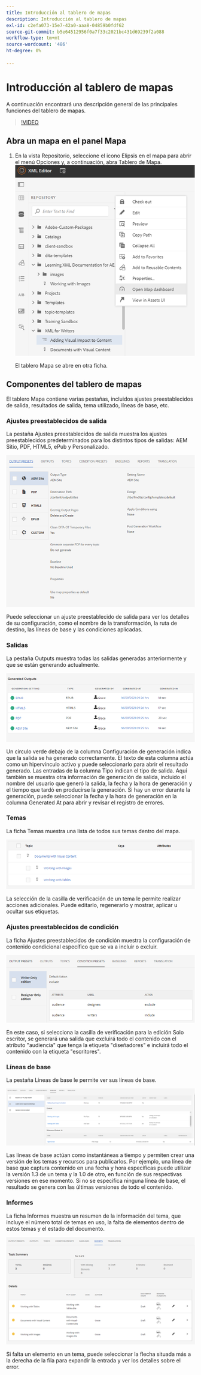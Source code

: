 ```yaml
---
title: Introducción al tablero de mapas
description: Introducción al tablero de mapas
exl-id: c2efa073-15e7-42a0-aaa8-04859b0fdf62
source-git-commit: b5e64512956f0a7f33c2021bc431d69239f2a088
workflow-type: tm+mt
source-wordcount: '486'
ht-degree: 0%

---
```


# Introducción al tablero de mapas

A continuación encontrará una descripción general de las principales funciones del tablero de mapas.

>[!VIDEO](https://video.tv.adobe.com/v/339040)

## Abra un mapa en el panel Mapa

1. En la vista Repositorio, seleccione el icono Elipsis en el mapa para abrir el menú Opciones y, a continuación, abra Tablero de Mapa.
   ![images/ellipsis-map-dashboard.png](images/ellipsis-map-dashboard.png)

   El tablero Mapa se abre en otra ficha.

## Componentes del tablero de mapas

El tablero Mapa contiene varias pestañas, incluidos ajustes preestablecidos de salida, resultados de salida, tema utilizado, líneas de base, etc.

### Ajustes preestablecidos de salida

La pestaña Ajustes preestablecidos de salida muestra los ajustes preestablecidos predeterminados para los distintos tipos de salidas: AEM Sitio, PDF, HTML5, ePub y Personalizado.

![images/output-presets.png](images/output-presets.png)

Puede seleccionar un ajuste preestablecido de salida para ver los detalles de su configuración, como el nombre de la transformación, la ruta de destino, las líneas de base y las condiciones aplicadas.

### Salidas

La pestaña Outputs muestra todas las salidas generadas anteriormente y que se están generando actualmente.

![images/generated-outputs.png](images/generated-outputs.png)

Un círculo verde debajo de la columna Configuración de generación indica que la salida se ha generado correctamente. El texto de esta columna actúa como un hipervínculo activo y puede seleccionarlo para abrir el resultado generado. Las entradas de la columna Tipo indican el tipo de salida.
Aquí también se muestra otra información de generación de salida, incluido el nombre del usuario que generó la salida, la fecha y la hora de generación y el tiempo que tardó en producirse la generación. Si hay un error durante la generación, puede seleccionar la fecha y la hora de generación en la columna Generated At para abrir y revisar el registro de errores.

### Temas

La ficha Temas muestra una lista de todos sus temas dentro del mapa.

![images/topics.png](images/topics.png)

La selección de la casilla de verificación de un tema le permite realizar acciones adicionales. Puede editarlo, regenerarlo y mostrar, aplicar u ocultar sus etiquetas.

### Ajustes preestablecidos de condición

La ficha Ajustes preestablecidos de condición muestra la configuración de contenido condicional específico que se va a incluir o excluir.

![images/condition-presets.png](images/condition-presets.png)

En este caso, si selecciona la casilla de verificación para la edición Solo escritor, se generará una salida que excluirá todo el contenido con el atributo &quot;audiencia&quot; que tenga la etiqueta &quot;diseñadores&quot; e incluirá todo el contenido con la etiqueta &quot;escritores&quot;.

### Líneas de base

La pestaña Líneas de base le permite ver sus líneas de base.

![images/baselines.png](images/baselines.png)

Las líneas de base actúan como instantáneas a tiempo y permiten crear una versión de los temas y recursos para publicarlos. Por ejemplo, una línea de base que captura contenido en una fecha y hora específicas puede utilizar la versión 1.3 de un tema y la 1.0 de otro, en función de sus respectivas versiones en ese momento.
Si no se especifica ninguna línea de base, el resultado se genera con las últimas versiones de todo el contenido.

### Informes

La ficha Informes muestra un resumen de la información del tema, que incluye el número total de temas en uso, la falta de elementos dentro de estos temas y el estado del documento.

![images/reports.png](images/reports.png)

Si falta un elemento en un tema, puede seleccionar la flecha situada más a la derecha de la fila para expandir la entrada y ver los detalles sobre el error.
